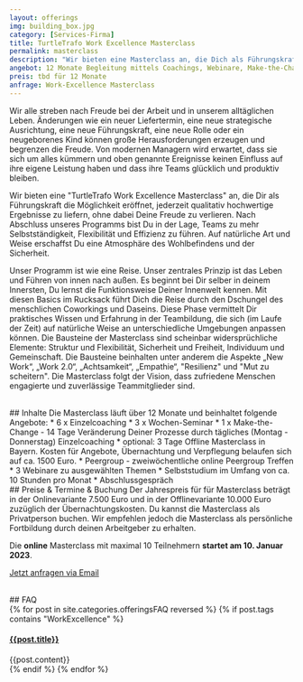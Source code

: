 ```yaml
---
layout: offerings
img: building_box.jpg
category: [Services-Firma]
title: TurtleTrafo Work Excellence Masterclass
permalink: masterclass
description: "Wir bieten eine Masterclass an, die Dich als Führungskraft ausbildet, um jederzeit qualitativ hochwertige Ergebnisse zu liefern, ohne Deine Freude zu verlieren. <br>Nächster Start online im Januar 2023"
angebot: 12 Monate Begleitung mittels Coachings, Webinare, Make-the-Change Woche und Peergroup
preis: tbd für 12 Monate
anfrage: Work-Excellence Masterclass
---
```


<!--
Work Freedom Business Masterclass
Work Excellence Masterclass
Connect to the Wisdom of High Performance Management / delivery
Open the Secret of High Performance Management
Human Being Management Masterclass
Pandamy Flexible Management Masterclass
Change / Transformation Stable Management Masterclass
Challenge Resiliency
-->

Wir alle streben nach Freude bei der Arbeit und in unserem alltäglichen Leben. Änderungen wie ein neuer Liefertermin, eine neue strategische Ausrichtung, eine neue Führungskraft, eine neue Rolle oder ein neugeborenes Kind können große Herausforderungen erzeugen und begrenzen die Freude. Von modernen Managern wird erwartet, dass sie sich um alles kümmern und oben genannte Ereignisse keinen Einfluss auf ihre eigene Leistung haben und dass ihre Teams glücklich und produktiv bleiben.

Wir bieten eine "TurtleTrafo Work Excellence Masterclass" an, die Dir als Führungskraft die Möglichkeit eröffnet, jederzeit qualitativ hochwertige Ergebnisse zu liefern, ohne dabei Deine Freude zu verlieren. Nach Abschluss unseres Programms bist Du in der Lage, Teams zu mehr Selbstständigkeit, Flexibilität und Effizienz zu führen. Auf natürliche Art und Weise erschaffst Du eine Atmosphäre des Wohlbefindens und der Sicherheit.

Unser Programm ist wie eine Reise. Unser zentrales Prinzip ist das Leben und Führen von innen nach außen. Es beginnt bei Dir selber in deinem Innersten, Du lernst die Funktionsweise Deiner Innenwelt kennen. Mit diesen Basics im Rucksack führt Dich die Reise durch den Dschungel des menschlichen Coworkings und Daseins. Diese Phase vermittelt Dir praktisches Wissen und Erfahrung in der Teambildung, die sich (im Laufe der Zeit) auf natürliche Weise an unterschiedliche Umgebungen anpassen können. Die Bausteine der Masterclass sind scheinbar widersprüchliche Elemente: Struktur und Flexibilität, Sicherheit und Freiheit, Individuum und Gemeinschaft. Die Bausteine beinhalten unter anderem die Aspekte „New Work“, „Work 2.0“, „Achtsamkeit“, „Empathie“, "Resilienz" und "Mut zu scheitern". Die Masterclass folgt der Vision, dass zufriedene Menschen engagierte und zuverlässige Teammitglieder sind.


<br>
## Inhalte
Die Masterclass läuft über 12 Monate und beinhaltet folgende Angebote:
* 6 x Einzelcoaching
* 3 x Wochen-Seminar
* 1 x Make-the-Change - 14 Tage Veränderung Deiner Prozesse durch tägliches (Montag - Donnerstag) Einzelcoaching
* optional: 3 Tage Offline Masterclass in Bayern. Kosten für Angebote, Übernachtung und Verpflegung belaufen sich auf ca. 1500 Euro.
* Peergroup - zweiwöchentliche online Peergroup Treffen
* 3 Webinare zu ausgewählten Themen
* Selbststudium im Umfang von ca. 10 Stunden pro Monat
* Abschlussgespräch


<br>
## Preise & Termine & Buchung
Der Jahrespreis für für Masterclass beträgt in der Onlinevariante 7.500 Euro und in der Offlinevariante 10.000 Euro zuzüglich der Übernachtungskosten. Du kannst die Masterclass als Privatperson buchen. Wir empfehlen jedoch die Masterclass als persönliche Fortbildung durch deinen Arbeitgeber zu erhalten.

Die **online** Masterclass mit maximal 10 Teilnehmern **startet am 10. Januar 2023**.

<a href="mailto:{{ site.email }}?subject=Anfrage Masterclass" target="_blank" class="btn btn-primary">Jetzt anfragen via Email</a>

<!--
<br>
<div class="panel panel-info">
  <div class="panel-heading">
    <h3 class="panel-title">Eröffnungs-Masterclass</h3>
  </div>
  <div class="panel-body">
    Die <b>Eröffnungs-Masterclass</b> startet am <b>15. Februar 2022</b> im familiären Rahmen von maximal 5 Teilnehmern. Teilnahme nur auf persönliche Einladung, persönliche Empfehlung oder einer individuellen Bewerbungsemail. Für Privatpersonen geben wir eine 50% Ermäßigung auf den Preis der Eröffnungs-Masterclass.
  </div>
</div>
-->


<br>
## FAQ
<div class="panel-group" id="accordion" role="tablist" aria-multiselectable="true">
  <div class="panel panel-default">
  {% for post in site.categories.offeringsFAQ reversed %}
    {% if post.tags contains "WorkExcellence" %}
    <div class="panel-heading" role="tab" id="{{post.anker}}Head">
      <h4 class="panel-title">
        <a rclass="collapsed" ole="button" data-toggle="collapse" data-parent="#accordion" href="#{{post.anker}}Role" aria-expanded="false" aria-controls="{{post.anker}}">
          {{post.title}}
        </a>
      </h4>
    </div>
    <div id="{{post.anker}}Role" class="panel-collapse collapse" role="tabpanel" aria-labelledby="{{post.anker}}Head">
      <div class="panel-body">
        {{post.content}}
      </div>
    </div>
    {% endif %}
  {% endfor %}
  </div>
</div>
